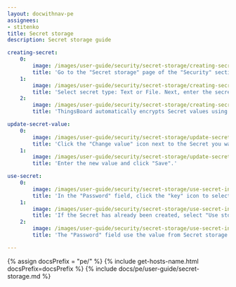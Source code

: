 ```yaml
---
layout: docwithnav-pe
assignees:
- stitenko
title: Secret storage
description: Secret storage guide

creating-secret:
    0:
        image: /images/user-guide/security/secret-storage/creating-secret-1-pe.png
        title: 'Go to the "Secret storage" page of the "Security" section. Click the "plus" (Add secret) icon in the upper right corner.'
    1:
        image: /images/user-guide/security/secret-storage/creating-secret-2-pe.png
        title: 'Select secret type: Text or File. Next, enter the secret&#39;s name and its text value (for the "Text" type) or upload a certificate file (for the "File" type). Then, click "Add".'
    2:
        image: /images/user-guide/security/secret-storage/creating-secret-3-pe.png
        title: 'ThingsBoard automatically encrypts Secret values using the AES-256 encryption algorithm.'

update-secret-value:
    0:
        image: /images/user-guide/security/secret-storage/update-secret-value-1-pe.png
        title: 'Click the "Change value" icon next to the Secret you want to update.'
    1:
        image: /images/user-guide/security/secret-storage/update-secret-value-2-pe.png
        title: 'Enter the new value and click "Save".'

use-secret:
    0:
        image: /images/user-guide/security/secret-storage/use-secret-in-thingsboard-1-pe.png
        title: 'In the "Password" field, click the "key" icon to select and use a Secret.'
    1:
        image: /images/user-guide/security/secret-storage/use-secret-in-thingsboard-2-pe.png
        title: 'If the Secret has already been created, select "Use storage", pick the desired Secret from the dropdown menu, and click "Add".'
    2:
        image: /images/user-guide/security/secret-storage/use-secret-in-thingsboard-3-pe.png
        title: 'The "Password" field use the value from Secret storage.'

---
```


{% assign docsPrefix = "pe/" %}
{% include get-hosts-name.html docsPrefix=docsPrefix %}
{% include docs/pe/user-guide/secret-storage.md %}
